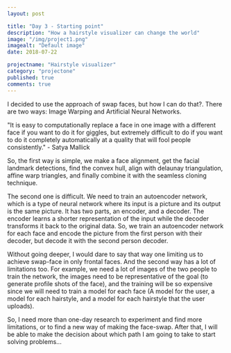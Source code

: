 ```yaml
---
layout: post

title: "Day 3 - Starting point"
description: "How a hairstyle visualizer can change the world"
image: "/img/project1.png"
imagealt: "Default image"
date: 2018-07-22

projectname: "Hairstyle visualizer"
category: "projectone"
published: true
comments: true
---
```


I decided to use the approach of swap faces, but how I can do that?. There are two ways: Image Warping and Artificial Neural Networks.

"It is easy to computationally replace a face in one image with a different face if you want to do it for giggles, but extremely difficult to do if you want to do it completely automatically at a quality that will fool people consistently." - Satya Mallick

So, the first way is simple, we make a face alignment, get the facial landmark detections, find the convex hull, align with delaunay triangulation, affine warp triangles, and finally combine it with the seamless cloning technique. 

The second one is difficult. We need to train an autoencoder network, which is a type of neural network where its input is a picture and its output is the same picture. It has two parts, an encoder, and a decoder. The encoder learns a shorter representation of the input while the decoder transforms it back to the original data. So, we train an autoencoder network for each face and encode the picture from the first person with their decoder, but decode it with the second person decoder. 

Without going deeper, I would dare to say that way one limiting us to achieve swap-face in only frontal faces. And the second way has a lot of limitations too. For example, we need a lot of images of the two people to train the network, the images need to be representative of the goal (to generate profile shots of the face), and the training will be so expensive since we will need to train a model for each face (A model for the user, a model for each hairstyle, and a model for each hairstyle that the user uploads).

So, I need more than one-day research to experiment and find more limitations, or to find a new way of making the face-swap. After that, I will be able to make the decision about which path I am going to take to start solving problems...






